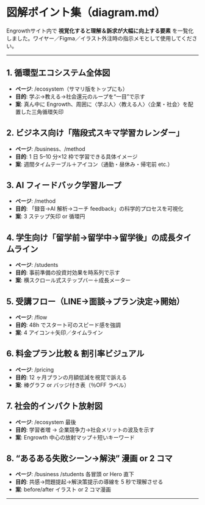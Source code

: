 # 図解ポイント集（diagram.md）

Engrowthサイト内で **視覚化すると理解＆訴求が大幅に向上する要素** を一覧化しました。ワイヤー／Figma／イラスト外注時の指示メモとして使用してください。

---

## 1. 循環型エコシステム全体図

* **ページ**: /ecosystem（サマリ版をトップにも）
* **目的**: 学ぶ→教える→社会還元のループを“一目”で示す
* **案**: 真ん中に Engrowth、周囲に〈学ぶ人〉〈教える人〉〈企業・社会〉を配置した三角循環矢印

## 2. ビジネス向け「階段式スキマ学習カレンダー」

* **ページ**: /business、/method
* **目的**: 1 日 5–10 分×12 枠で学習できる具体イメージ
* **案**: 週間タイムテーブル＋アイコン（通勤・昼休み・帰宅前 etc.）

## 3. AI フィードバック学習ループ

* **ページ**: /method
* **目的**: 「録音→AI 解析→コーチ feedback」の科学的プロセスを可視化
* **案**: 3 ステップ矢印 or 循環円

## 4. 学生向け「留学前→留学中→留学後」の成長タイムライン

* **ページ**: /students
* **目的**: 事前準備の投資対効果を時系列で示す
* **案**: 横スクロール式ステップバー＋成長メーター

## 5. 受講フロー（LINE→面談→プラン決定→開始）

* **ページ**: /flow
* **目的**: 48h でスタート可のスピード感を強調
* **案**: 4 アイコン＋矢印／タイムライン

## 6. 料金プラン比較 & 割引率ビジュアル

* **ページ**: /pricing
* **目的**: 12 ヶ月プランの月額低減を視覚で訴える
* **案**: 棒グラフ or バッジ付き表（％OFF ラベル）

## 7. 社会的インパクト放射図

* **ページ**: /ecosystem 最後
* **目的**: 学習者増 → 企業競争力→社会メリットの波及を示す
* **案**: Engrowth 中心の放射マップ＋短いキーワード

## 8. “あるある失敗シーン→解決” 漫画 or 2 コマ

* **ページ**: /business /students 各冒頭 or Hero 直下
* **目的**: 共感→問題提起→解決策提示の導線を 5 秒で理解させる
* **案**: before/after イラスト or 2 コマ漫画

---
